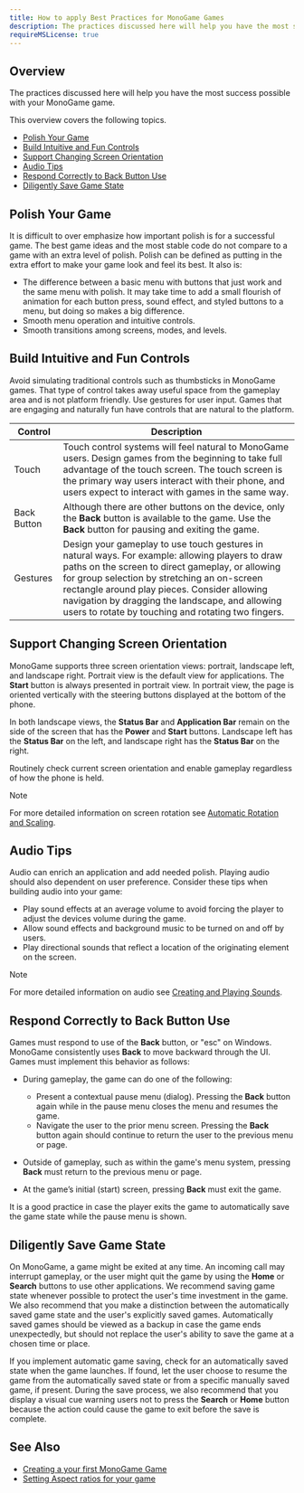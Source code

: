 ```yaml
---
title: How to apply Best Practices for MonoGame Games
description: The practices discussed here will help you have the most success possible with your MonoGame game.
requireMSLicense: true
---
```


## Overview

The practices discussed here will help you have the most success possible with your MonoGame game.

This overview covers the following topics.

- [Polish Your Game](#polish-your-game)
- [Build Intuitive and Fun Controls](#build-intuitive-and-fun-controls)
- [Support Changing Screen Orientation](#support-changing-screen-orientation)
- [Audio Tips](#audio-tips)
- [Respond Correctly to Back Button Use](#respond-correctly-to-back-button-use)
- [Diligently Save Game State](#diligently-save-game-state)

## Polish Your Game

It is difficult to over emphasize how important polish is for a successful game. The best game ideas and the most stable code do not compare to a game with an extra level of polish. Polish can be defined as putting in the extra effort to make your game look and feel its best. It also is:

- The difference between a basic menu with buttons that just work and the same menu with polish. It may take time to add a small flourish of animation for each button press, sound effect, and styled buttons to a menu, but doing so makes a big difference.
- Smooth menu operation and intuitive controls.
- Smooth transitions among screens, modes, and levels.

## Build Intuitive and Fun Controls

Avoid simulating traditional controls such as thumbsticks in MonoGame games. That type of control takes away useful space from the gameplay area and is not platform friendly. Use gestures for user input. Games that are engaging and naturally fun have controls that are natural to the platform.

|Control|Description|
|-|-|
|Touch|Touch control systems will feel natural to MonoGame users. Design games from the beginning to take full advantage of the touch screen. The touch screen is the primary way users interact with their phone, and users expect to interact with games in the same way.|
|Back Button|Although there are other buttons on the device, only the **Back** button is available to the game. Use the **Back** button for pausing and exiting the game.|
|Gestures|Design your gameplay to use touch gestures in natural ways. For example: allowing players to draw paths on the screen to direct gameplay, or allowing for group selection by stretching an on-screen rectangle around play pieces. Consider allowing navigation by dragging the landscape, and allowing users to rotate by touching and rotating two fingers.|

## Support Changing Screen Orientation

MonoGame supports three screen orientation views: portrait, landscape left, and landscape right. Portrait view is the default view for applications. The **Start** button is always presented in portrait view. In portrait view, the page is oriented vertically with the steering buttons displayed at the bottom of the phone.

In both landscape views, the **Status Bar** and **Application Bar** remain on the side of the screen that has the **Power** and **Start** buttons. Landscape left has the **Status Bar** on the left, and landscape right has the **Status Bar** on the right.

Routinely check current screen orientation and enable gameplay regardless of how the phone is held.

> [!NOTE]
> For more detailed information on screen rotation see [Automatic Rotation and Scaling](HowTo_AutomaticRotation.md).

## Audio Tips

Audio can enrich an application and add needed polish. Playing audio should also dependent on user preference. Consider these tips when building audio into your game:

- Play sound effects at an average volume to avoid forcing the player to adjust the devices volume during the game.
- Allow sound effects and background music to be turned on and off by users.
- Play directional sounds that reflect a location of the originating element on the screen.

> [!NOTE]
> For more detailed information on audio see [Creating and Playing Sounds](../whatis/audio/index.md).

## Respond Correctly to Back Button Use

Games must respond to use of the **Back** button, or "esc" on Windows. MonoGame consistently uses **Back** to move backward through the UI. Games must implement this behavior as follows:

- During gameplay, the game can do one of the following:
  - Present a contextual pause menu (dialog). Pressing the **Back** button again while in the pause menu closes the menu and resumes the game.
  - Navigate the user to the prior menu screen. Pressing the **Back** button again should continue to return the user to the previous menu or page.

- Outside of gameplay, such as within the game's menu system, pressing **Back** must return to the previous menu or page.
- At the game’s initial (start) screen, pressing **Back** must exit the game.

It is a good practice in case the player exits the game to automatically save the game state while the pause menu is shown.

## Diligently Save Game State

On MonoGame, a game might be exited at any time. An incoming call may interrupt gameplay, or the user might quit the game by using the **Home** or **Search** buttons to use other applications. We recommend saving game state whenever possible to protect the user's time investment in the game. We also recommend that you make a distinction between the automatically saved game state and the user's explicitly saved games. Automatically saved games should be viewed as a backup in case the game ends unexpectedly, but should not replace the user's ability to save the game at a chosen time or place.

If you implement automatic game saving, check for an automatically saved state when the game launches. If found, let the user choose to resume the game from the automatically saved state or from a specific manually saved game, if present. During the save process, we also recommend that you display a visual cue warning users not to press the **Search** or **Home** button because the action could cause the game to exit before the save is complete.

## See Also

- [Creating a your first MonoGame Game](https://monogame.net/articles/getting_started/index.html)
- [Setting Aspect ratios for your game](graphics/HowTo_AspectRatio.md)  
